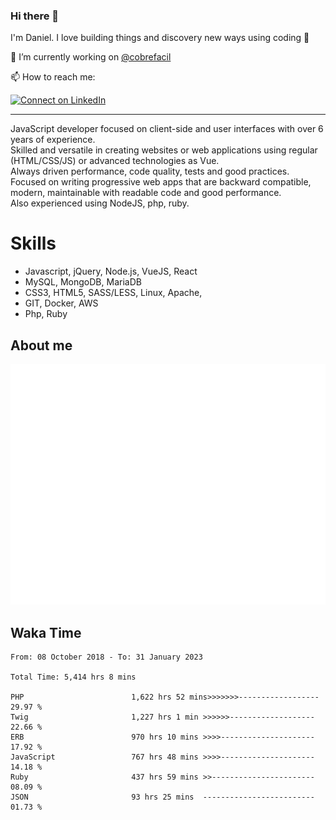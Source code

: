 ### Hi there 👋

I'm Daniel. I love building things and discovery new ways using coding :raised_hands: 

🔭 I’m currently working on [@cobrefacil](https://www.cobrefacil.com.br/)

📫 How to reach me:

[![Connect on LinkedIn](https://img.shields.io/badge/--linkedin?label=LinkedIn&logo=LinkedIn&style=social)](https://www.linkedin.com/in/daniel-cerverizzo/)

---

JavaScript developer focused on client-side and user interfaces with over 6 years of experience.  
Skilled and versatile in creating websites or web applications using regular (HTML/CSS/JS) or advanced technologies as Vue.  
Always driven performance, code quality, tests and good practices.  
 Focused on writing progressive web apps that are backward compatible, modern, maintainable with readable code and good performance.  
Also experienced using NodeJS, php, ruby. 


# Skills

 - Javascript, jQuery, Node.js, VueJS, React
 - MySQL, MongoDB, MariaDB    
 - CSS3, HTML5, SASS/LESS,  Linux, Apache,
 - GIT, Docker, AWS
 - Php, Ruby

## About me

![Metrics](/github-metrics.svg)

## Waka Time

<!--START_SECTION:waka-->

```text
From: 08 October 2018 - To: 31 January 2023

Total Time: 5,414 hrs 8 mins

PHP                        1,622 hrs 52 mins>>>>>>>------------------   29.97 %
Twig                       1,227 hrs 1 min >>>>>>-------------------   22.66 %
ERB                        970 hrs 10 mins >>>>---------------------   17.92 %
JavaScript                 767 hrs 48 mins >>>>---------------------   14.18 %
Ruby                       437 hrs 59 mins >>-----------------------   08.09 %
JSON                       93 hrs 25 mins  -------------------------   01.73 %
```

<!--END_SECTION:waka-->

